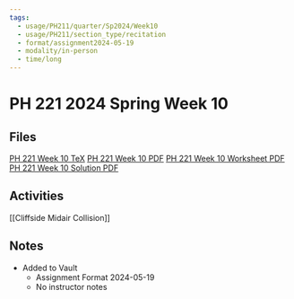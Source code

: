 ```yaml
---
tags:
  - usage/PH211/quarter/Sp2024/Week10
  - usage/PH211/section_type/recitation
  - format/assignment2024-05-19
  - modality/in-person
  - time/long
---
```

# PH 221 2024 Spring Week 10
## Files
[PH 221 Week 10 TeX](PH_221_Week_10.tex)
[PH 221 Week 10 PDF](PH_221_Week_10.pdf)
[PH 221 Week 10 Worksheet PDF](PH_221_Week_10-Worksheet.pdf)
[PH 221 Week 10 Solution PDF](PH_221_Week_10-Solution.pdf)
## Activities
[[Cliffside Midair Collision]]
## Notes
* Added to Vault
	* Assignment Format 2024-05-19
	* No instructor notes